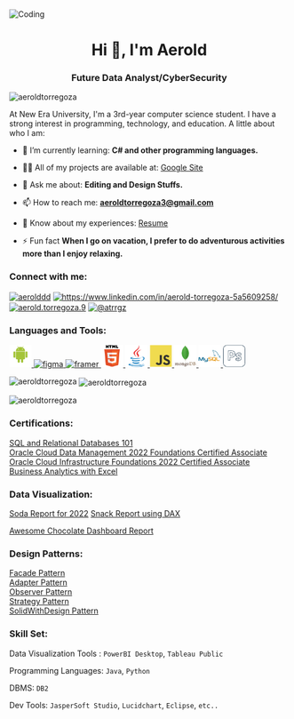 <img align="Center" alt="Coding" height="440" width="1000" src="https://i.pinimg.com/originals/81/17/8b/81178b47a8598f0c81c4799f2cdd4057.gif">
<h1 align="center">Hi 👋, I'm Aerold</h1>
<h3 align="center">Future Data Analyst/CyberSecurity</h3>

<p align="left"> <img src="https://komarev.com/ghpvc/?username=aeroldtorregoza&label=Profile%20views&color=0e75b6&style=flat" alt="aeroldtorregoza" /> </p>

At New Era University, I'm a 3rd-year computer science student. I have a strong interest in programming, technology, and education. A little about who I am:

- 🌱 I’m currently learning: **C# and other programming languages.**

- 👨‍💻 All of my projects are available at: [Google Site](https://sites.google.com/neu.edu.ph/adtorregoza/home?)
- 💬 Ask me about: **Editing and Design Stuffs.**

- 📫 How to reach me: **aeroldtorregoza3@gmail.com**

- 📄 Know about my experiences: [Resume](https://drive.google.com/file/d/1qM-p6S_iVi6jN1m_uw2U9z2BDhWQFU3j/view)

- ⚡ Fun fact **When I go on vacation, I prefer to do adventurous activities more than I enjoy relaxing.**

<h3 align="left">Connect with me:</h3>
<p align="left">
<a href="https://twitter.com/aerolddd" target="blank"><img align="center" src="https://raw.githubusercontent.com/rahuldkjain/github-profile-readme-generator/master/src/images/icons/Social/twitter.svg" alt="aerolddd" height="30" width="40" /></a>
<a href="https://www.linkedin.com/in/aerold-torregoza-5a5609258/" target="blank"><img align="center" src="https://raw.githubusercontent.com/rahuldkjain/github-profile-readme-generator/master/src/images/icons/Social/linked-in-alt.svg" alt="https://www.linkedin.com/in/aerold-torregoza-5a5609258/" height="30" width="40" /></a>
<a href="https://fb.com/aerold.torregoza.9" target="blank"><img align="center" src="https://raw.githubusercontent.com/rahuldkjain/github-profile-readme-generator/master/src/images/icons/Social/facebook.svg" alt="aerold.torregoza.9" height="30" width="40" /></a>
<a href="https://www.instagram.com/atrrgz/" target="blank"><img align="center" src="https://raw.githubusercontent.com/rahuldkjain/github-profile-readme-generator/master/src/images/icons/Social/instagram.svg" alt="@atrrgz" height="30" width="40" /></a>
</p>

<h3 align="left">Languages and Tools:</h3>
<p align="left"> <a href="https://developer.android.com" target="_blank" rel="noreferrer"> <img src="https://raw.githubusercontent.com/devicons/devicon/master/icons/android/android-original-wordmark.svg" alt="android" width="40" height="40"/> </a> <a href="https://www.figma.com/" target="_blank" rel="noreferrer"> <img src="https://www.vectorlogo.zone/logos/figma/figma-icon.svg" alt="figma" width="40" height="40"/> </a> <a href="https://www.framer.com/" target="_blank" rel="noreferrer"> <img src="https://www.vectorlogo.zone/logos/framer/framer-icon.svg" alt="framer" width="40" height="40"/> </a> <a href="https://www.w3.org/html/" target="_blank" rel="noreferrer"> <img src="https://raw.githubusercontent.com/devicons/devicon/master/icons/html5/html5-original-wordmark.svg" alt="html5" width="40" height="40"/> </a> <a href="https://www.java.com" target="_blank" rel="noreferrer"> <img src="https://raw.githubusercontent.com/devicons/devicon/master/icons/java/java-original.svg" alt="java" width="40" height="40"/> </a> <a href="https://developer.mozilla.org/en-US/docs/Web/JavaScript" target="_blank" rel="noreferrer"> <img src="https://raw.githubusercontent.com/devicons/devicon/master/icons/javascript/javascript-original.svg" alt="javascript" width="40" height="40"/> </a> <a href="https://www.mongodb.com/" target="_blank" rel="noreferrer"> <img src="https://raw.githubusercontent.com/devicons/devicon/master/icons/mongodb/mongodb-original-wordmark.svg" alt="mongodb" width="40" height="40"/> </a> <a href="https://www.mysql.com/" target="_blank" rel="noreferrer"> <img src="https://raw.githubusercontent.com/devicons/devicon/master/icons/mysql/mysql-original-wordmark.svg" alt="mysql" width="40" height="40"/> </a> <a href="https://www.photoshop.com/en" target="_blank" rel="noreferrer"> <img src="https://raw.githubusercontent.com/devicons/devicon/master/icons/photoshop/photoshop-line.svg" alt="photoshop" width="40" height="40"/> </a> </p>

<p><img align="left" src="https://github-readme-stats.vercel.app/api/top-langs?username=aeroldtorregoza&show_icons=true&locale=en&layout=compact" alt="aeroldtorregoza" /></p>

<p>&nbsp;<img align="center" src="https://github-readme-stats.vercel.app/api?username=aeroldtorregoza&show_icons=true&locale=en" alt="aeroldtorregoza" /></p>

<p><img align="center" src="https://github-readme-streak-stats.herokuapp.com/?user=aeroldtorregoza&" alt="aeroldtorregoza" /></p>

<h3 align="left">Certifications:</h3>
  <a href="https://courses.cognitiveclass.ai/certificates/a1e3a628525a4a9b8f2210cc29d067e2#"> SQL and Relational Databases 101</a>
  <br>
   <a href="https://catalog-education.oracle.com/pls/certview/sharebadge?id=97AB4C4862D2C3129762D710D57C7EBA04B32774BCC96A7E4A2841804BC4E6E8&fbclid=IwAR2uwSQGmRFvfuoFNw4ZX-cLTCzeCoVxYcaHyDAXxW05XOu7CAH0Ew4RX6A"> Oracle Cloud Data Management 2022 Foundations Certified Associate </a>
  <br>
   <a href="https://catalog-education.oracle.com/pls/certview/sharebadge?id=B90A52767CE745045B89B2B12EFEA01772828D26C16A8AC54A41AFA3161A0E7C&fbclid=IwAR2RmX94HFdBfgo7PBCLyZyGhDOLTp1Xu_bkJEw1fq1_ZWrYm-9mvCZJ9E0"> Oracle Cloud Infrastructure Foundations 2022 Certified Associate</a>
  <br>
  <a href="https://simpli-web.app.link/e/IJla0vw98Kb"> Business Analytics with Excel</a>
  <br>
 
  

<h3 align="left">Data Visualization:</h3>

 [Soda Report for 2022](https://app.powerbi.com/view?r=eyJrIjoiMTM1ZmU1MzYtZmU3NC00Zjk2LWJjMzgtOGIwNDE5YjcyMGFmIiwidCI6IjNhMzI1MTg0LTQ2MzItNGI1ZS1iOWVkLWU5ZTE2NmUxMTgxZSIsImMiOjEwfQ%3D%3D)
 [Snack Report using DAX](https://app.powerbi.com/view?r=eyJrIjoiZWI1N2JmYzUtYTBjNi00ZGZmLTkyODAtOTQ2ZDdhM2JmM2U0IiwidCI6IjNhMzI1MTg0LTQ2MzItNGI1ZS1iOWVkLWU5ZTE2NmUxMTgxZSIsImMiOjEwfQ%3D%3D)

[Awesome Chocolate Dashboard Report](https://public.tableau.com/app/profile/aerold.torregoza/viz/AwesomeChocolateDashboardReport_17150827809540/Dashboard1?publish=yes&fbclid=IwZXh0bgNhZW0CMTAAAR37EBX0ZIzq91kfiUTeMZe8lOY1sRsUMYOVpGHMg2AEbBwUyNqMNMzR9Qg_aem_AbHe3oghsKsJA149Gkww6d2CCdOamX8GPKRLmLAXv-XKhWnZCHBqu-WiVJbeO-wCb1HeLJ2GOfUR5I6xmG2isB9t)

 <h3 align="left">Design Patterns:</h3>
  <a href="https://github.com/aeroldtorregoza/facadePattern">Facade Pattern</a>
  <br>
  <a href="https://github.com/aeroldtorregoza/adapterPattern">Adapter Pattern</a>
  <br>
  <a href="https://github.com/aeroldtorregoza/observerPattern">Observer Pattern</a>
  <br>
  <a href="https://github.com/aeroldtorregoza/strategyPattern">Strategy Pattern</a>
  <br>
  <a href="https://github.com/aeroldtorregoza/solidWithDesignPattern">SolidWithDesign Pattern</a>
  <br>

 <h3 align="left">Skill Set:</h3>
 
Data Visualization Tools :  `PowerBI Desktop`, `Tableau Public`

Programming Languages: `Java`, `Python`

DBMS: `DB2`

Dev Tools: `JasperSoft Studio`, `Lucidchart`, `Eclipse`, `etc..`
 




